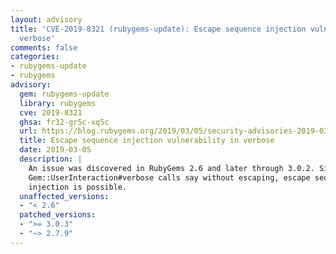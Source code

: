```yaml
---
layout: advisory
title: 'CVE-2019-8321 (rubygems-update): Escape sequence injection vulnerability in
  verbose'
comments: false
categories:
- rubygems-update
- rubygems
advisory:
  gem: rubygems-update
  library: rubygems
  cve: 2019-8321
  ghsa: fr32-gr5c-xq5c
  url: https://blog.rubygems.org/2019/03/05/security-advisories-2019-03.html
  title: Escape sequence injection vulnerability in verbose
  date: 2019-03-05
  description: |
    An issue was discovered in RubyGems 2.6 and later through 3.0.2. Since
    Gem::UserInteraction#verbose calls say without escaping, escape sequence
    injection is possible.
  unaffected_versions:
  - "< 2.6"
  patched_versions:
  - ">= 3.0.3"
  - "~> 2.7.9"
---
```

